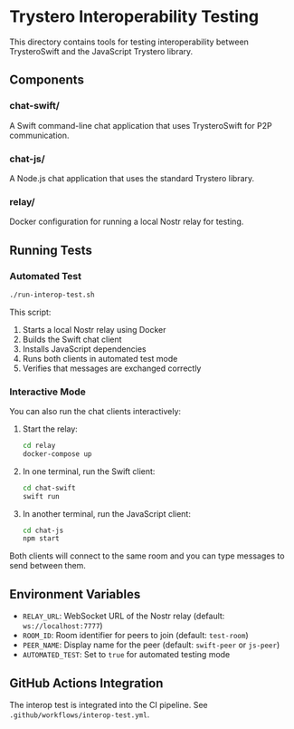 # Trystero Interoperability Testing

This directory contains tools for testing interoperability between TrysteroSwift and the JavaScript Trystero library.

## Components

### chat-swift/
A Swift command-line chat application that uses TrysteroSwift for P2P communication.

### chat-js/
A Node.js chat application that uses the standard Trystero library.

### relay/
Docker configuration for running a local Nostr relay for testing.

## Running Tests

### Automated Test
```bash
./run-interop-test.sh
```

This script:
1. Starts a local Nostr relay using Docker
2. Builds the Swift chat client
3. Installs JavaScript dependencies
4. Runs both clients in automated test mode
5. Verifies that messages are exchanged correctly

### Interactive Mode
You can also run the chat clients interactively:

1. Start the relay:
   ```bash
   cd relay
   docker-compose up
   ```

2. In one terminal, run the Swift client:
   ```bash
   cd chat-swift
   swift run
   ```

3. In another terminal, run the JavaScript client:
   ```bash
   cd chat-js
   npm start
   ```

Both clients will connect to the same room and you can type messages to send between them.

## Environment Variables

- `RELAY_URL`: WebSocket URL of the Nostr relay (default: `ws://localhost:7777`)
- `ROOM_ID`: Room identifier for peers to join (default: `test-room`)
- `PEER_NAME`: Display name for the peer (default: `swift-peer` or `js-peer`)
- `AUTOMATED_TEST`: Set to `true` for automated testing mode

## GitHub Actions Integration

The interop test is integrated into the CI pipeline. See `.github/workflows/interop-test.yml`.